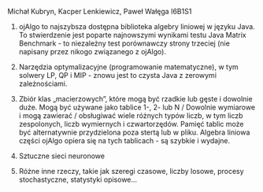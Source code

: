 Michał Kubryn, Kacper Lenkiewicz, Paweł Wałęga  I6B1S1


1.  ojAlgo to najszybsza dostępna biblioteka algebry liniowej w języku Java. 
	To stwierdzenie jest poparte najnowszymi wynikami testu Java Matrix Benchmark - to niezależny test porównawczy strony trzeciej (nie napisany przez nikogo związanego z ojAlgo).

2.  Narzędzia optymalizacyjne (programowanie matematyczne), w tym solwery LP, QP i MIP - znowu jest to czysta Java z zerowymi zależnościami.

3.  Zbiór klas „macierzowych”, które mogą być rzadkie lub gęste i dowolnie duże. 
    Mogą być używane jako tablice 1-, 2- lub N / Dowolnie wymiarowe i mogą zawierać / obsługiwać wiele różnych typów liczb, w tym liczb zespolonych, liczb wymiernych i czwartorzędów. 
    Pamięć tablic może być alternatywnie przydzielona poza stertą lub w pliku. Algebra liniowa części ojAlgo opiera się na tych tablicach - są szybkie i wydajne.

4.  Sztuczne sieci neuronowe

5.  Różne inne rzeczy, takie jak szeregi czasowe, liczby losowe, procesy stochastyczne, statystyki opisowe…